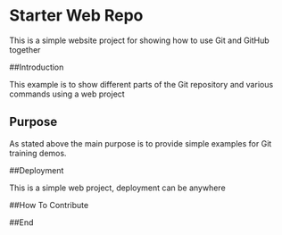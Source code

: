 # Starter Web Repo

This is a simple website project for 
showing how to use Git and GitHub together


##Introduction

This  example is to show different parts 
of the Git repository and various commands using
a web project

## Purpose


As stated above the main purpose is to provide simple examples for Git training demos.

##Deployment

This is a simple web project, deployment can be anywhere

##How To Contribute

##End